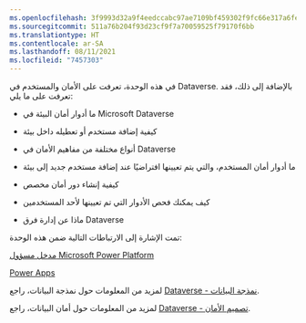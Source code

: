 ```yaml
---
ms.openlocfilehash: 3f9993d32a9f4eedccabc97ae7109bf459302f9fc66e317a6feca1b81c3371ab
ms.sourcegitcommit: 511a76b204f93d23cf9f7a70059525f79170f6bb
ms.translationtype: HT
ms.contentlocale: ar-SA
ms.lasthandoff: 08/11/2021
ms.locfileid: "7457303"
---
```

في هذه الوحدة، تعرفت على الأمان والمستخدم في Dataverse. بالإضافة إلى ذلك، فقد تعرفت على ما يلي:

-   ما أدوار أمان البيئة في Microsoft Dataverse

-   كيفية إضافة مستخدم أو تعطيله داخل بيئة

-   أنواع مختلفة من مفاهيم الأمان في Dataverse

-   ما أدوار أمان المستخدم، والتي يتم تعيينها افتراضيًا عند إضافة مستخدم جديد إلى بيئة

-   كيفية إنشاء دور أمان مخصص

-   كيف يمكنك فحص الأدوار التي تم تعيينها لأحد المستخدمين

-   ماذا عن إدارة فرق Dataverse


تمت الإشارة إلى الارتباطات التالية ضمن هذه الوحدة:

[مدخل مسؤول Microsoft Power Platform ](https://admin.powerplatform.microsoft.com)

[Power Apps](https://www.powerapps.com)

لمزيد من المعلومات حول نمذجة البيانات، راجع [Dataverse - نمذجة البيانات](https://youtu.be/s1Zqv_8QLNQ?azure-portal=true).

لمزيد من المعلومات حول أمان البيانات، راجع [Dataverse - تصميم الأمان](https://youtu.be/HHBoTNMZtsQ?azure-portal=true).
